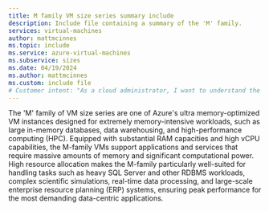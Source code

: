 ```yaml
---
title: M family VM size series summary include
description: Include file containing a summary of the 'M' family.
services: virtual-machines
author: mattmcinnes
ms.topic: include
ms.service: azure-virtual-machines
ms.subservice: sizes
ms.date: 04/19/2024
ms.author: mattmcinnes
ms.custom: include file
# Customer intent: "As a cloud administrator, I want to understand the specifications and use cases of the 'M' family of VM sizes, so that I can select the appropriate instances for my memory-intensive applications and optimize performance."
---
```

The 'M' family of VM size series are one of Azure's ultra memory-optimized VM instances designed for extremely memory-intensive workloads, such as large in-memory databases, data warehousing, and high-performance computing (HPC). Equipped with substantial RAM capacities and high vCPU capabilities, the M-family VMs support applications and services that require massive amounts of memory and significant computational power. High resource allocation makes the M-family particularly well-suited for handling tasks such as heavy SQL Server and other RDBMS workloads, complex scientific simulations, real-time data processing, and large-scale enterprise resource planning (ERP) systems, ensuring peak performance for the most demanding data-centric applications. 
